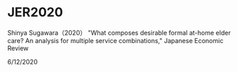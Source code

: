 # JER2020
 Shinya Sugawara（2020） "What composes desirable formal at-home elder care? An analysis for multiple service combinations," Japanese Economic Review

6/12/2020 
